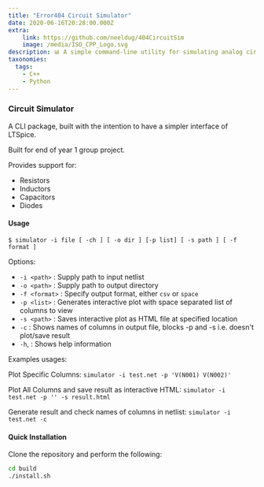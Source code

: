 ```yaml
---
title: "Error404 Circuit Simulator"
date: 2020-06-16T20:28:00.000Z 
extra:
    link: https://github.com/neeldug/404CircuitSim
    image: /media/ISO_CPP_Logo.svg
description: 📊 A simple command-line utility for simulating analog circuits with multiple supported components. 
taxonomies:
  tags:
    - C++
    - Python
---
```


### Circuit Simulator

A CLI package, built with the intention to have a simpler interface of LTSpice.

Built for end of year 1 group project.

Provides support for:

- Resistors
- Inductors
- Capacitors
- Diodes

#### Usage

`$ simulator -i file [ -ch ] [ -o dir ] [-p list] [ -s path ] [ -f format ]`

Options:

* `-i <path>`          : Supply path to input netlist
* `-o <path>`          : Supply path to output directory
* `-f <format>`        : Specify output format, either `csv` or `space`
* `-p <list>`          : Generates interactive plot with space separated list of columns to view
* `-s <path>`          : Saves interactive plot as HTML file at specified location
* `-c`                 : Shows names of columns in output file, blocks -p and -s i.e. doesn't plot/save result
* `-h`,                : Shows help information

Examples usages:

Plot Specific Columns:
`simulator -i test.net -p 'V(N001) V(N002)'`

Plot All Columns and save result as interactive HTML:
`simulator -i test.net -p '' -s result.html`

Generate result and check names of columns in netlist:
`simulator -i test.net -c`

#### Quick Installation

Clone the repository and perform the following:

```bash
cd build
./install.sh
```
